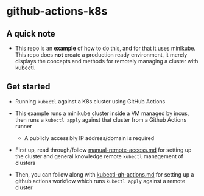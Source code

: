 # github-actions-k8s

## A quick note

- This repo is an **example** of how to do this, and for that it uses minikube. This repo does **not** create a production ready environment, it merely displays the concepts and methods for remotely managing a cluster with kubectl.

## Get started

- Running `kubectl` against a K8s cluster using GitHub Actions
- This example runs a minikube cluster inside a VM managed by incus, then runs a `kubectl apply` against that cluster from a Github Actions runner
  - A publicly accessibly IP address/domain is required

- First up, read through/follow [manual-remote-access.md](./manual-remote-access.md) for setting up the cluster and general knowledge remote `kubectl` management of clusters
- Then, you can follow along with [kubectl-gh-actions.md](./kubectl-gh-actions.md) for setting up a github actions workflow which runs `kubectl apply` against a remote cluster
